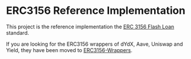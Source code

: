 # ERC3156 Reference Implementation

This project is the reference implementation the [ERC 3156 Flash Loan](https://github.com/ethereum/EIPs/blob/master/EIPS/eip-3156.md) standard.

If you are looking for the ERC3156 wrappers of dYdX, Aave, Uniswap and Yield, they have been moved to [ERC3156-Wrappers](https://github.com/albertocuestacanada/ERC3156-Wrappers).
